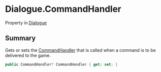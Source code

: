 # Dialogue.CommandHandler

Property in [Dialogue](/docs/api/csharp/yarn.dialogue.md)

## Summary


Gets or sets the  [CommandHandler](yarn.commandhandler.md)  that is called
when a command is to be delivered to the game.


```csharp
public CommandHandler? CommandHandler { get; set; }
```

